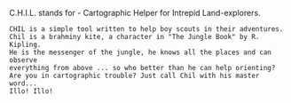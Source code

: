 C.H.I.L. stands for  - Cartographic Helper for Intrepid Land-explorers.

    CHIL is a simple tool written to help boy scouts in their adventures.
    Chil is a brahminy kite, a character in "The Jungle Book" by R. Kipling.
    He is the messenger of the jungle, he knows all the places and can observe
    everything from above ... so who better than he can help orienting?
    Are you in cartographic trouble? Just call Chil with his master word...
    Illo! Illo!
